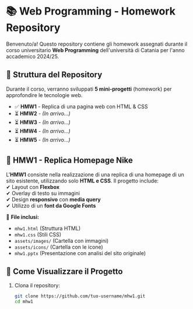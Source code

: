 # 📚 Web Programming - Homework Repository  

Benvenuto/a! Questo repository contiene gli homework assegnati durante il corso universitario **Web Programming** dell'università di Catania per l'anno accademico 2024/25.  

## 📂 Struttura del Repository  
Durante il corso, verranno sviluppati **5 mini-progetti** (homework) per approfondire le tecnologie web.  

- ✅ **HMW1** - Replica di una pagina web con HTML & CSS  
- ⏳ **HMW2** - *(In arrivo...)*  
- ⏳ **HMW3** - *(In arrivo...)*  
- ⏳ **HMW4** - *(In arrivo...)*  
- ⏳ **HMW5** - *(In arrivo...)*  

## 🚀 HMW1 - Replica Homepage Nike  
L'**HMW1** consiste nella realizzazione di una replica di una homepage di un sito esistente, utilizzando solo **HTML e CSS**. Il progetto include:  
✔ Layout con **Flexbox**  
✔ Overlay di testo su immagini  
✔ Design **responsivo** con **media query**  
✔ Utilizzo di un **font da Google Fonts**  

📂 **File inclusi:**  
- `mhw1.html` (Struttura HTML)  
- `mhw1.css` (Stili CSS)  
- `assets/images/` (Cartella con immagini)
- `assets/icons/` (Cartella con le icone) 
- `mhw1.pptx` (Presentazione con analisi del sito originale)  

## 📌 Come Visualizzare il Progetto  
1. Clona il repository:  
   ```sh
   git clone https://github.com/tuo-username/mhw1.git
   cd mhw1
